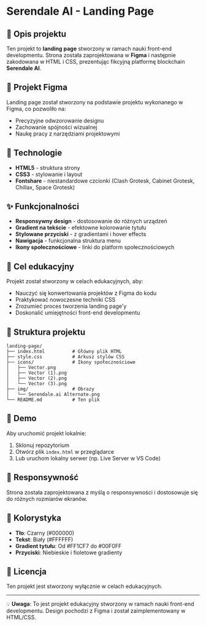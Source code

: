 # Serendale AI - Landing Page

## 📄 Opis projektu

Ten projekt to **landing page** stworzony w ramach nauki front-end developmentu. Strona została zaprojektowana w **Figma** i następnie zakodowana w HTML i CSS, prezentując fikcyjną platformę blockchain **Serendale AI**.

## 🎨 Projekt Figma

Landing page został stworzony na podstawie projektu wykonanego w Figma, co pozwoliło na:

- Precyzyjne odwzorowanie designu
- Zachowanie spójności wizualnej
- Naukę pracy z narzędziami projektowymi

## 🚀 Technologie

- **HTML5** - struktura strony
- **CSS3** - stylowanie i layout
- **Fontshare** - niestandardowe czcionki (Clash Grotesk, Cabinet Grotesk, Chillax, Space Grotesk)

## ✨ Funkcjonalności

- **Responsywny design** - dostosowanie do różnych urządzeń
- **Gradient na tekście** - efektowne kolorowanie tytułu
- **Stylowane przyciski** - z gradientami i hover effects
- **Nawigacja** - funkcjonalna struktura menu
- **Ikony społecznościowe** - linki do platform społecznościowych

## 🎯 Cel edukacyjny

Projekt został stworzony w celach edukacyjnych, aby:

- Nauczyć się konwertowania projektów z Figma do kodu
- Praktykować nowoczesne techniki CSS
- Zrozumieć proces tworzenia landing page'y
- Doskonalić umiejętności front-end developmentu

## 📁 Struktura projektu

```
landing-page/
├── index.html          # Główny plik HTML
├── style.css           # Arkusz stylów CSS
├── icons/              # Ikony społecznościowe
│   ├── Vector.png
│   ├── Vector (1).png
│   ├── Vector (2).png
│   └── Vector (3).png
├── img/                # Obrazy
│   └── Serendale.ai Alternate.png
└── README.md           # Ten plik
```

## 🔗 Demo

Aby uruchomić projekt lokalnie:

1. Sklonuj repozytorium
2. Otwórz plik `index.html` w przeglądarce
3. Lub uruchom lokalny serwer (np. Live Server w VS Code)

## 📱 Responsywność

Strona została zaprojektowana z myślą o responsywności i dostosowuje się do różnych rozmiarów ekranów.

## 🎨 Kolorystyka

- **Tło**: Czarny (#000000)
- **Tekst**: Biały (#FFFFFF)
- **Gradient tytułu**: Od #FF1CF7 do #00F0FF
- **Przyciski**: Niebieskie i fioletowe gradienty

## 📄 Licencja

Ten projekt jest stworzony wyłącznie w celach edukacyjnych.

---

💡 **Uwaga**: To jest projekt edukacyjny stworzony w ramach nauki front-end developmentu. Design pochodzi z Figma i został zaimplementowany w HTML/CSS.
